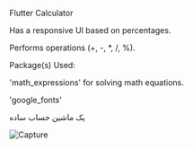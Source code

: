 Flutter Calculator

Has a responsive UI based on percentages.

Performs  operations (+, -, *, /, %).

Package(s) Used:

'math_expressions' for solving math equations.

'google_fonts'

یک ماشین حساب ساده  


![Capture](https://user-images.githubusercontent.com/22338509/113501743-cde75b80-953c-11eb-8cc5-5cf358d3bdb2.PNG)
